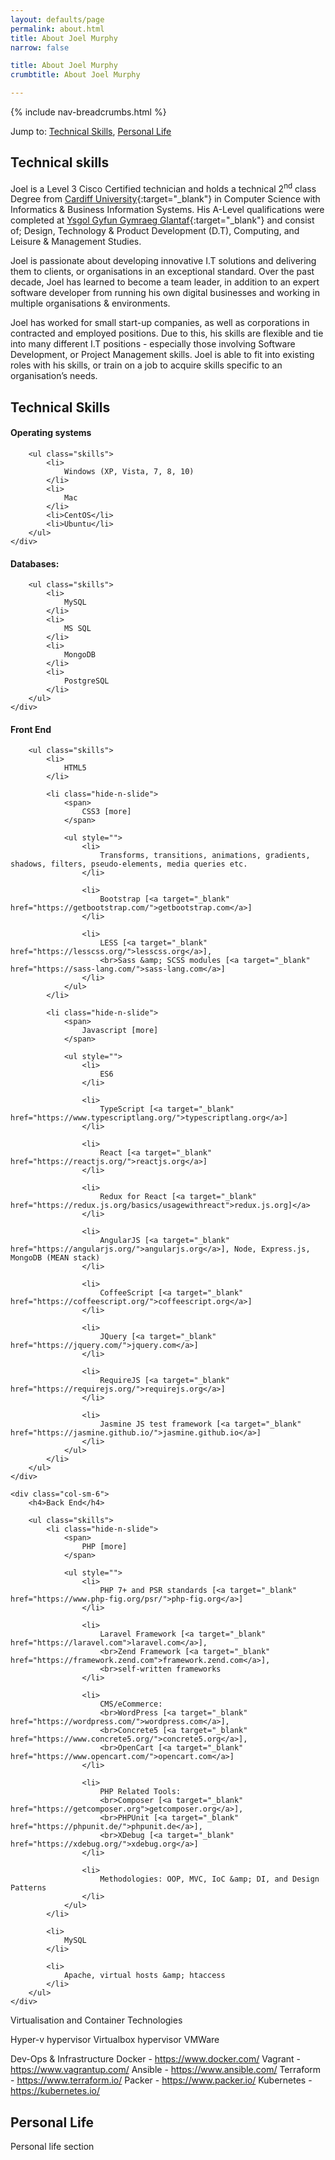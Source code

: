 ```yaml
---
layout: defaults/page
permalink: about.html
title: About Joel Murphy
narrow: false

title: About Joel Murphy
crumbtitle: About Joel Murphy

---
```



{% include nav-breadcrumbs.html %}

Jump to: 
[Technical Skills](about.html#technical-skills), [Personal Life](about.html#personal-life)


## Technical skills
Joel is a Level 3 Cisco Certified technician and holds a technical 2<sup>nd</sup> class Degree from [Cardiff University](https://www.cardiff.ac.uk/){:target="_blank"} in Computer Science with Informatics & Business Information Systems. His A-Level qualifications were completed at [Ysgol Gyfun Gymraeg Glantaf](http://www.glantaf.cymru/){:target="_blank"} and consist of; Design, Technology & Product Development (D.T), Computing, and Leisure & Management Studies.

Joel is passionate about developing innovative I.T solutions and delivering them to clients, or organisations in an exceptional standard. Over the past decade, Joel has learned to become a team leader, in addition to an expert software developer from running his own digital businesses and working in multiple organisations & environments.

Joel has worked for small start-up companies, as well as corporations in contracted and employed positions. Due to this, his skills are flexible and tie into many different I.T positions - especially those involving Software Development, or Project Management skills. Joel is able to fit into existing roles with his skills, or train on a job to acquire skills specific to an organisation’s needs.

## Technical Skills

<div class="row">
    <div class="col-sm-12">
        <h4>Operating systems</h4>
        
        <ul class="skills">
            <li>
                Windows (XP, Vista, 7, 8, 10)
            </li>
            <li>
                Mac
            </li>
            <li>CentOS</li>
            <li>Ubuntu</li>
        </ul>
    </div>
</div>

<div class="row">
    <div class="col-sm-12">
        <h4>Databases:</h4>
        
        <ul class="skills">
            <li>
                MySQL
            </li>
            <li>
                MS SQL
            </li>
            <li>
                MongoDB
            </li>
            <li>
                PostgreSQL
            </li>
        </ul>
    </div>
</div>

<div class="row">
    <div class="col-sm-6">
        <h4>Front End</h4>
        
        <ul class="skills">
            <li>
                HTML5
            </li>
            
            <li class="hide-n-slide">
                <span>
                    CSS3 [more]
                </span>
                
                <ul style="">
                    <li>
                        Transforms, transitions, animations, gradients, shadows, filters, pseudo-elements, media queries etc.
                    </li>
                    
                    <li>
                        Bootstrap [<a target="_blank" href="https://getbootstrap.com/">getbootstrap.com</a>]
                    </li>
                    
                    <li>
                        LESS [<a target="_blank" href="https://lesscss.org/">lesscss.org</a>],
                        <br>Sass &amp; SCSS modules [<a target="_blank" href="https://sass-lang.com/">sass-lang.com</a>]
                    </li>
                </ul>
            </li>
            
            <li class="hide-n-slide">
                <span>
                    Javascript [more]
                </span>
                
                <ul style="">
                    <li>
                        ES6
                    </li>
                    
                    <li>
                        TypeScript [<a target="_blank" href="https://www.typescriptlang.org/">typescriptlang.org</a>]
                    </li>
                    
                    <li>
                        React [<a target="_blank" href="https://reactjs.org/">reactjs.org</a>]
                    </li>
                    
                    <li>
                        Redux for React [<a target="_blank" href="https://redux.js.org/basics/usagewithreact">redux.js.org]</a>
                    </li>
                    
                    <li>
                        AngularJS [<a target="_blank" href="https://angularjs.org/">angularjs.org</a>], Node, Express.js, MongoDB (MEAN stack)
                    </li>
                    
                    <li>
                        CoffeeScript [<a target="_blank" href="https://coffeescript.org/">coffeescript.org</a>]
                    </li>
                    
                    <li>
                        JQuery [<a target="_blank" href="https://jquery.com/">jquery.com</a>]
                    </li>
                    
                    <li>
                        RequireJS [<a target="_blank" href="https://requirejs.org/">requirejs.org</a>]
                    </li>
                    
                    <li>
                        Jasmine JS test framework [<a target="_blank" href="https://jasmine.github.io/">jasmine.github.io</a>]
                    </li>
                </ul>
            </li>
        </ul>
    </div>
    
    <div class="col-sm-6">
        <h4>Back End</h4>
        
        <ul class="skills">
            <li class="hide-n-slide">
                <span>
                    PHP [more]
                </span>
                
                <ul style="">
                    <li>
                        PHP 7+ and PSR standards [<a target="_blank" href="https://www.php-fig.org/psr/">php-fig.org</a>]
                    </li>
                    
                    <li>
                        Laravel Framework [<a target="_blank" href="https://laravel.com">laravel.com</a>],
                        <br>Zend Framework [<a target="_blank" href="https://framework.zend.com">framework.zend.com</a>],
                        <br>self-written frameworks
                    </li>
                    
                    <li>
                        CMS/eCommerce:
                        <br>WordPress [<a target="_blank" href="https://wordpress.com/">wordpress.com</a>],
                        <br>Concrete5 [<a target="_blank" href="https://www.concrete5.org/">concrete5.org</a>],
                        <br>OpenCart [<a target="_blank" href="https://www.opencart.com/">opencart.com</a>]
                    </li>
                    
                    <li>
                        PHP Related Tools:
                        <br>Composer [<a target="_blank" href="https://getcomposer.org">getcomposer.org</a>],
                        <br>PHPUnit [<a target="_blank" href="https://phpunit.de/">phpunit.de</a>],
                        <br>XDebug [<a target="_blank" href="https://xdebug.org/">xdebug.org</a>]
                    </li>
                    
                    <li>
                        Methodologies: OOP, MVC, IoC &amp; DI, and Design Patterns
                    </li>
                </ul>
            </li>
            
            <li>
                MySQL
            </li>
            
            <li>
                Apache, virtual hosts &amp; htaccess
            </li>
        </ul>
    </div>
</div>

Virtualisation and Container Technologies

Hyper-v hypervisor
Virtualbox hypervisor
VMWare

Dev-Ops & Infrastructure
Docker - https://www.docker.com/
Vagrant - https://www.vagrantup.com/
Ansible - https://www.ansible.com/
Terraform - https://www.terraform.io/
Packer - https://www.packer.io/
Kubernetes - https://kubernetes.io/

## Personal Life

Personal life section